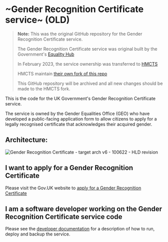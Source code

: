 
# ~Gender Recognition Certificate service~ (OLD)

> **Note:** This was the original GitHub repository for the Gender Recognition Certificate service.
>
> The Gender Recognition Certificate service was original built by the Government's [Equality Hub](https://www.gov.uk/government/organisations/the-equality-hub)
>
> In February 2023, the service ownership was transferred to [HMCTS](https://www.gov.uk/government/organisations/hm-courts-and-tribunals-service)
>
> HMCTS maintain [their own fork of this repo](https://github.com/ministryofjustice/grc-app)
>
> This GitHub repository will be archived and all new changes should be made to the HMCTS fork.

This is the code for the UK Government's Gender Recognition Certificate service.

The service is owned by the Gender Equalities Office (GEO) who have developed a public-facing application form to allow citizens to apply for a legally recognised certificate that acknowledges their acquired gender.

## Architecture: 
![Gender Recognition Certificate - target arch v6 - 100622 - HLD revision](https://user-images.githubusercontent.com/4855328/173044363-9e698ffd-2a31-4841-8e8e-fb9a5a5e1723.png)

## I want to apply for a Gender Recognition Certificate
Please visit the Gov.UK website to [apply for a Gender Recognition Certificate](https://www.gov.uk/apply-gender-recognition-certificate)

## I am a software developer working on the Gender Recognition Certificate service code
Please see the [developer documentation](./documentation/README.md) for a description of how to run, deploy and backup the service.

